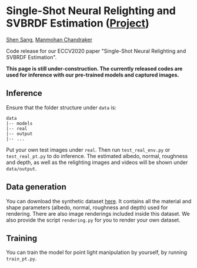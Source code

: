 # Single-Shot Neural Relighting and SVBRDF Estimation ([Project](http://cseweb.ucsd.edu/~viscomp/projects/ECCV20NeuralRelighting/))



[Shen Sang](https://sites.google.com/view/ssang), [Manmohan Chandraker](https://cseweb.ucsd.edu/~mkchandraker/)



Code release for our ECCV2020 paper "Single-Shot Neural Relighting and SVBRDF Estimation".


**This page is still under-construction. The currently released codes are used for inference with our pre-trained models and captured images.**



## Inference

Ensure that the folder structure under `data` is:

```
data
|-- models
|-- real
|-- output
|-- ...
```

Put your own test images under `real`. Then run `test_real_env.py` or `test_real_pt.py` to do inference. The estimated albedo, normal, roughness and depth, as well as the relighting images and videos will be shown under `data/output`.


## Data generation

You can download the synthetic dataset [here](https://drive.google.com/file/d/1kmgPzBhhZpozNA7QH2FOmfM51m6CKwNc/view?usp=sharing). It contains all the material and shape parameters (albedo, normal, roughness and depth) used for rendering. There are also image renderings included inside this dataset. We also provide the script `rendering.py` for you to render your own dataset. 


## Training

You can train the model for point light manipulation by yourself, by running `train_pt.py`.
